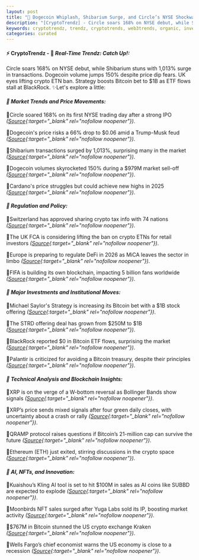 ```yaml
---
layout: post
title: "🌇 Dogecoin Whiplash, Shibarium Surge, and Circle’s NYSE Shockwave Shape Crypto’s Wildest Week"
description: "[CryptoTrendz] - Circle soars 168% on NYSE debut, while Shibarium stuns with 1,013% surge in transactions. Dogecoin volume jumps 150% despite price dip fears. UK eyes lifting crypto ETN ban. Strategy boosts Bitcoin bet to $1B as ETF flows stall at BlackRock."
keywords: cryptotrendz, trendz, cryptotrends, web3trends, organic, investors, NFT, Trading, AI, Bitcoin, Market, crypto
categories: curated
---
```


#### ⚡ CryptoTrendz - 📌 *Real-Time Trendz: Catch Up!:*

Circle soars 168% on NYSE debut, while Shibarium stuns with 1,013% surge in transactions. Dogecoin volume jumps 150% despite price dip fears. UK eyes lifting crypto ETN ban. Strategy boosts Bitcoin bet to $1B as ETF flows stall at BlackRock. ✨Let's explore a little:


#### *🔖 Market Trends and Price Movements:*  

🔹Circle soared 168% on its first NYSE trading day after a strong IPO *([Source](https://s.avyag.com/0s0w){:target="_blank" rel="nofollow noopener"})*.  

🔹Dogecoin's price risks a 66% drop to $0.06 amid a Trump-Musk feud *([Source](https://s.avyag.com/aqja){:target="_blank" rel="nofollow noopener"})*.  

🔹Shibarium transactions surged by 1,013%, surprising many in the market *([Source](https://s.avyag.com/lpz5){:target="_blank" rel="nofollow noopener"})*.  

🔹Dogecoin volumes skyrocketed 150% during a $979M market sell-off *([Source](https://s.avyag.com/ab3w){:target="_blank" rel="nofollow noopener"})*.  

🔹Cardano's price struggles but could achieve new highs in 2025 *([Source](https://s.avyag.com/n4n2){:target="_blank" rel="nofollow noopener"})*.  

#### *🔖 Regulation and Policy:*  

🔹Switzerland has approved sharing crypto tax info with 74 nations *([Source](https://s.avyag.com/m233){:target="_blank" rel="nofollow noopener"})*.  

🔹The UK FCA is considering lifting the ban on crypto ETNs for retail investors *([Source](https://s.avyag.com/6m9m){:target="_blank" rel="nofollow noopener"})*.  

🔹Europe is preparing to regulate DeFi in 2026 as MiCA leaves the sector in limbo *([Source](https://s.avyag.com/ftcj){:target="_blank" rel="nofollow noopener"})*.  

🔹FIFA is building its own blockchain, impacting 5 billion fans worldwide *([Source](https://s.avyag.com/axzr){:target="_blank" rel="nofollow noopener"})*.  

#### *🔖 Major Investments and Institutional Moves:*  

🔹Michael Saylor's Strategy is increasing its Bitcoin bet with a $1B stock offering *([Source](https://s.avyag.com/jzlp){:target="_blank" rel="nofollow noopener"})*.  

🔹The STRD offering deal has grown from $250M to $1B *([Source](https://s.avyag.com/8oek){:target="_blank" rel="nofollow noopener"})*.  

🔹BlackRock reported $0 in Bitcoin ETF flows, surprising the market *([Source](https://s.avyag.com/y5cl){:target="_blank" rel="nofollow noopener"})*.  

🔹Palantir is criticized for avoiding a Bitcoin treasury, despite their principles *([Source](https://s.avyag.com/0qs3){:target="_blank" rel="nofollow noopener"})*.  

#### *🔖 Technical Analysis and Blockchain Insights:*  

🔹XRP is on the verge of a W-bottom reversal as Bollinger Bands show signals *([Source](https://s.avyag.com/twfr){:target="_blank" rel="nofollow noopener"})*.  

🔹XRP’s price sends mixed signals after four green daily closes, with uncertainty about a crash or rally *([Source](https://s.avyag.com/jlak){:target="_blank" rel="nofollow noopener"})*.  

🔹QRAMP protocol raises questions if Bitcoin’s 21-million cap can survive the future *([Source](https://s.avyag.com/vh77){:target="_blank" rel="nofollow noopener"})*.  

🔹Ethereum (ETH) just exited, stirring discussions in the crypto space *([Source](https://s.avyag.com/qb6t){:target="_blank" rel="nofollow noopener"})*.  

#### *🔖 AI, NFTs, and Innovation:*  

🔹Kuaishou’s Kling AI tool is set to hit $100M in sales as AI coins like SUBBD are expected to explode *([Source](https://s.avyag.com/st77){:target="_blank" rel="nofollow noopener"})*.  

🔹Moonbirds NFT sales surged after Yuga Labs sold its IP, boosting market activity *([Source](https://s.avyag.com/xogd){:target="_blank" rel="nofollow noopener"})*.  

🔹$767M in Bitcoin stunned the US crypto exchange Kraken *([Source](https://s.avyag.com/8yrv){:target="_blank" rel="nofollow noopener"})*.  

🔹Wells Fargo’s chief economist warns the US economy is close to a recession *([Source](https://s.avyag.com/t5ky){:target="_blank" rel="nofollow noopener"})*.